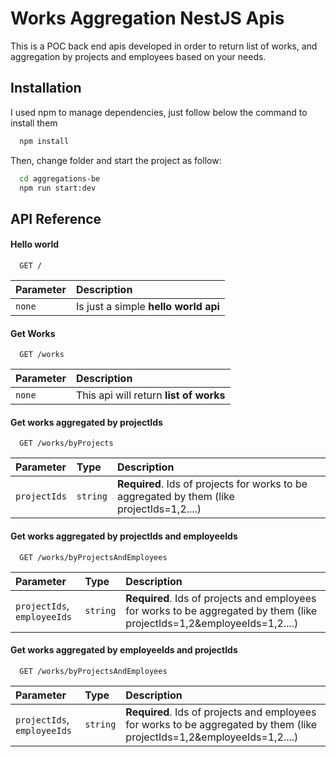 # Works Aggregation NestJS Apis

This is a POC back end apis developed in order to return list of works, and aggregation by projects and employees based on your needs.

## Installation

I used npm to manage dependencies, just follow below the command to install them

```bash
  npm install
```

Then, change folder and start the project as follow:

```bash
  cd aggregations-be
  npm run start:dev
```

## API Reference

#### Hello world

```http
  GET /
```

| Parameter | Description                          |
| :-------- | :----------------------------------- |
| `none`    | Is just a simple **hello world api** |

#### Get Works

```http
  GET /works
```

| Parameter | Description                          |
| :-------- | :----------------------------------- |
| `none`    | This api will return **list of works** |

#### Get works aggregated by projectIds

```http
  GET /works/byProjects
```

| Parameter    | Type     | Description                       |
| :--------    | :------- | :-------------------------------- |
| `projectIds` | `string` | **Required**. Ids of projects for works to be aggregated by them (like projectIds=1,2....) |

#### Get works aggregated by projectIds and employeeIds

```http
  GET /works/byProjectsAndEmployees
```

| Parameter    | Type     | Description                       |
| :--------    | :------- | :-------------------------------- |
| `projectIds`, `employeeIds`  | `string` | **Required**. Ids of projects and employees for works to be aggregated by them (like projectIds=1,2&employeeIds=1,2....) |

#### Get works aggregated by employeeIds and projectIds 

```http
  GET /works/byProjectsAndEmployees
```

| Parameter    | Type     | Description                       |
| :--------    | :------- | :-------------------------------- |
| `projectIds`, `employeeIds`  | `string` | **Required**. Ids of projects and employees for works to be aggregated by them (like projectIds=1,2&employeeIds=1,2....) |